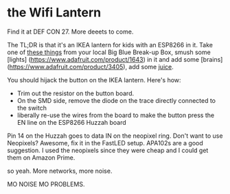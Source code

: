 # the Wifi Lantern

Find it at DEF CON 27. More deeets to come. 


The TL;DR is that it's an IKEA lantern for kids with an ESP8266 in it. Take
one of [these things](https://www.ikea.com/us/en/catalog/products/10422090/)
from your local Big Blue Break-up Box, smush some [lights]
(https://www.adafruit.com/product/1643) in it and add some [brains]
(https://www.adafruit.com/product/3405), add some [juice](https://www.adafruit.com/product/328).

You should hijack the button on the IKEA lantern. Here's how:

* Trim out the resistor on the button board.
* On the SMD side, remove the diode on the trace directly connected to the switch
* liberally re-use the wires from the board to make the button press the EN line
  on the ESP8266 Huzzah board

Pin 14 on the Huzzah goes to data IN on the neopixel ring. Don't want to use Neopixels?
Awesome, fix it in the FastLED setup. APA102s are a good suggestion. I used the
neopixels since they were cheap and I could get them on Amazon Prime. 

so yeah. More networks, more noise. 

MO NOISE MO PROBLEMS.
